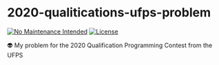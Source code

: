 # 2020-qualitications-ufps-problem

[![No Maintenance Intended](http://unmaintained.tech/badge.svg)](http://unmaintained.tech/)
[![License](https://img.shields.io/github/license/mashape/apistatus.svg)](https://github.com/RD17/ambar/blob/master/License.txt)

:alien: My problem for the 2020 Qualification Programming Contest from the UFPS
